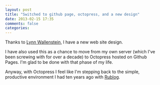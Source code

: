 ```yaml
---
layout: post
title: "Switched to github page, octopress, and a new design"
date: 2013-02-15 17:35
comments: false
categories:
---
```

Thanks to [Lynn Wallenstein](http://lynn.io/), I have a new web site design.

I have also used this as a chance to move from my own server (which I've been screwing with for over a decade) to Octopress hosted on Github Pages. I'm glad to be done with that phase of my life.

Anyway, with Octopress I feel like I'm stepping back to the simple, productive environment I had ten years ago with [Rublog](http://rubyforge.org/projects/rublog/).



